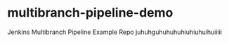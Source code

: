 # multibranch-pipeline-demo
Jenkins Multibranch Pipeline Example Repo 
juhuhguhuhuhuhiuhiuhuihuiiiii
